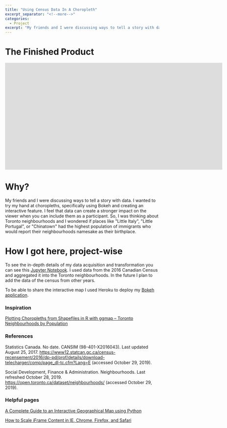```yaml
---
title: "Using Census Data In A Choropleth"
excerpt_separator: "<!--more-->"
categories:
  - Project
excerpt: "My friends and I were discussing ways to tell a story with data. I wanted to try my hand at choropleths, specifically using Bokeh and creating an interactive feature"
---
```


# The Finished Product

<style>
#wrapper { width: 710px; height: 350px; padding: 0; overflow: hidden; }
#scaled-frame { width: 1000px; height: 2000px; border: 0px; }
#scaled-frame {
    zoom: 0.71;
    -moz-transform: scale(0.71);
    -moz-transform-origin: 0 0;
    -o-transform: scale(0.71);
    -o-transform-origin: 0 0;
    -webkit-transform: scale(0.71);
    -webkit-transform-origin: 0 0;
}

@media screen and (-webkit-min-device-pixel-ratio:0) {
 #scaled-frame  { zoom: 1;  }
}
</style>

<div id="wrapper"><iframe id="scaled-frame" src="https://torontochoropleth.herokuapp.com/2016TorontoChoropleth"></iframe></div>

# Why?

My friends and I were discussing ways to tell a story with data. I wanted to try my hand at choropleths, specifically using Bokeh and creating an interactive feature. I feel that data can create a stronger impact on the viewer when you can include them as a participant. So, I was thinking about Toronto neighbourhoods and I wondered if places like "Little Italy", "Little Portugal", or "Chinatown" had the highest population of immigrants who would report their neighbourhoods namesake as their birthplace. 

# How I got here, project-wise

To see the in-depth details of my data acquisition and transformation you can see this [Jupyter Notebook](https://github.com/Ferrallv/TorontoChoropleth/blob/master/TorontoChoropleth.ipynb). I used data from the 2016 Canadian Census and aggregated it into the Toronto neighbourhoods. In the future I plan to add the data of the census from other years. 

To be able to share the interactive map I used Heroku to deploy my [Bokeh application](https://github.com/Ferrallv/TorontoChoropleth/tree/master/TorontoChoropleth).



### Inspiration

[Plotting Choropleths from Shapefiles in R with ggmap – Toronto Neighbourhoods by Population](https://everydayanalytics.ca/2016/03/plotting-choropleths-from-shapefiles-in-r-with-ggmap-toronto-neighbourhoods-by-population.html)

### References

Statistics Canada. No date. CANSIM (98-401-X2016043). Last updated August 25, 2017.
https://www12.statcan.gc.ca/census-recensement/2016/dp-pd/prof/details/download-telecharger/comp/page_dl-tc.cfm?Lang=E (accessed October 29, 2019).

Social Development, Finance & Administration. Neighbourhoods. Last refreshed October 28, 2019.
https://open.toronto.ca/dataset/neighbourhoods/ (accessed October 29, 2019).

### Helpful pages

[A Complete Guide to an Interactive Geographical Map using Python](https://towardsdatascience.com/a-complete-guide-to-an-interactive-geographical-map-using-python-f4c5197e23e0)

[How to Scale iFrame Content in IE, Chrome, Firefox, and Safari](https://collaboration133.com/how-to-scale-iframe-content-in-ie-chrome-firefox-and-safari/2717/)
